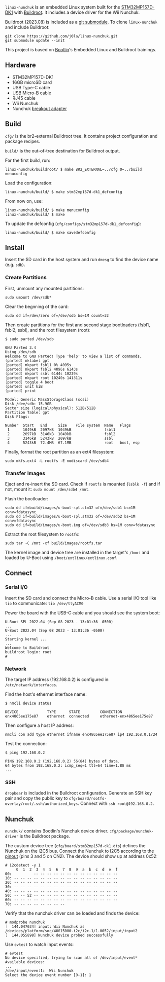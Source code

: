 `linux-nunchuk` is an embedded Linux system built for the [STM32MP157D-DK1][1] with [Buildroot][2]. It includes a device driver for the Wii Nunchuk.

Buildroot (2023.08) is included as a [git submodule][4]. To clone `linux-nunchuk` and include Buildroot:

```
git clone https://github.com/j0la/linux-nunchuk.git
git submodule update --init
```

This project is based on [Bootlin][3]'s Embedded Linux and Buildroot trainings.

## Hardware

- STM32MP157D-DK1
- 16GB microSD card
- USB Type-C cable
- USB Micro-B cable
- RJ45 cable
- Wii Nunchuk
- Nunchuk [breakout adapter][5]

## Build

`cfg/` is the br2-external Buildroot tree. It contains project configuration and package recipes.

`build/` is the out-of-tree destination for Buildroot output.

For the first build, run:
```
linux-nunchuk/buildroot/ $ make BR2_EXTERNAL=../cfg O=../build menuconfig
```

Load the configuration:
```
linux-nunchuk/build/ $ make stm32mp157d-dk1_defconfig
```

From now on, use:
```
linux-nunchuk/build/ $ make menuconfig
linux-nunchuk/build/ $ make
```

To update the defconfig (`cfg/configs/stm32mp157d-dk1_defconfig`):
```
linux-nunchuk/build/ $ make savedefconfig
```

## Install

Insert the SD card in the host system and run `dmesg` to find the device name (e.g. `sdb`).

### Create Partitions

First, unmount any mounted partitions:
```
sudo umount /dev/sdb*
```

Clear the begnning of the card:
```
sudo dd if=/dev/zero of=/dev/sdb bs=1M count=32
```

Then create partitions for the first and second stage bootloaders (fsbl1, fsbl2, ssbl), and the root filesystem (root):
```
$ sudo parted /dev/sdb

GNU Parted 3.4
Using /dev/sdb
Welcome to GNU Parted! Type 'help' to view a list of commands.
(parted) mklabel gpt
(parted) mkpart fsbl1 0% 4095s
(parted) mkpart fsbl2 4096s 6143s
(parted) mkpart ssbl 6144s 10239s
(parted) mkpart root 10240s 141311s
(parted) toggle 4 boot
(parted) unit kiB
(parted) print

Model: Generic MassStorageClass (scsi)
Disk /dev/sdb: 15.9GB
Sector size (logical/physical): 512B/512B
Partition Table: gpt
Disk Flags: 

Number  Start   End     Size    File system  Name   Flags
 1      1049kB  2097kB  1049kB               fsbl1
 2      2097kB  3146kB  1049kB               fsbl2
 3      3146kB  5243kB  2097kB               ssbl
 4      5243kB  72.4MB  67.1MB               root   boot, esp
```

Finally, format the root partition as an ext4 filesystem:
```
sudo mkfs.ext4 -L rootfs -E nodiscard /dev/sdb4
```

### Transfer Images

Eject and re-insert the SD card. Check if `rootfs` is mounted (`lsblk -f`) and if not, mount it: `sudo mount /dev/sdb4 /mnt`.

Flash the bootloader:
```
sudo dd if=build/images/u-boot-spl.stm32 of=/dev/sdb1 bs=1M conv=fdatasync
sudo dd if=build/images/u-boot-spl.stm32 of=/dev/sdb2 bs=1M conv=fdatasync
sudo dd if=build/images/u-boot.img of=/dev/sdb3 bs=1M conv=fdatasync
```

Extract the root filesystem to `rootfs`:
```
sudo tar -C /mnt -xf build/images/rootfs.tar
```

The kernel image and device tree are installed in the target's `/boot` and loaded by U-Boot using `/boot/extlinux/extlinux.conf`.

## Connect

### Serial I/O

Insert the SD card and connect the Micro-B cable. Use a serial I/O tool like `tio` to communicate: `tio /dev/ttyACM0`

Power the board with the USB-C cable and you should see the system boot:
```
U-Boot SPL 2022.04 (Sep 08 2023 - 13:01:36 -0500)
...
U-Boot 2022.04 (Sep 08 2023 - 13:01:36 -0500)
...
Starting kernel ...
...
Welcome to Buildroot
buildroot login: root
#
```

### Network

The target IP address (192.168.0.2) is configured in `/etc/network/interfaces`.

Find the host's ethernet interface name:
```
$ nmcli device status

DEVICE             TYPE      STATE         CONNECTION    
enx4865ee175e87    ethernet  connected     ethernet-enx4865ee175e87
```

Then configure a host IP address:
```
nmcli con add type ethernet ifname enx4865ee175e87 ip4 192.168.0.1/24
```

Test the connection:
```
$ ping 192.168.0.2

PING 192.168.0.2 (192.168.0.2) 56(84) bytes of data.
64 bytes from 192.168.0.2: icmp_seq=1 ttl=64 time=1.88 ms
...
```

### SSH

`dropbear` is included in the Buildroot configuration. Generate an SSH key pair and copy the public key to `cfg/board/rootfs-overlay/root/.ssh/authorized_keys`. Connect with `ssh root@192.168.0.2`.

## Nunchuk

`nunchuk/` contains Bootlin's Nunchuk device driver. `cfg/package/nunchuk-driver` is the Buildroot package.

The custom device tree (`cfg/board/stm32mp157d-dk1.dts`) defines the Nunchuk on the I2C5 bus. Connect the Nunchuk to I2C5 according to the [pinout][6] (pins 3 and 5 on CN2). The device should show up at address 0x52:
```
# i2cdetect -y 1
     0  1  2  3  4  5  6  7  8  9  a  b  c  d  e  f
00:          -- -- -- -- -- -- -- -- -- -- -- -- -- 
10: -- -- -- -- -- -- -- -- -- -- -- -- -- -- -- -- 
20: -- -- -- -- -- -- -- -- -- -- -- -- -- -- -- -- 
30: -- -- -- -- -- -- -- -- -- -- -- -- -- -- -- -- 
40: -- -- -- -- -- -- -- -- -- -- -- -- -- -- -- -- 
50: -- -- 52 -- -- -- -- -- -- -- -- -- -- -- -- -- 
60: -- -- -- -- -- -- -- -- -- -- -- -- -- -- -- -- 
70: -- -- -- -- -- -- -- --  
```

Verify that the nunchuk driver can be loaded and finds the device:
```
# modprobe nunchuk
[  144.047034] input: Wii Nunchuk as /devices/platform/soc/40015000.i2c/i2c-1/1-0052/input/input2
[  144.055898] Nunchuk device probed successfully
```

Use `evtest` to watch input events:
```
# evtest
No device specified, trying to scan all of /dev/input/event*
Available devices:
...
/dev/input/event1:	Wii Nunchuk
Select the device event number [0-1]: 1
```

[1]: https://www.st.com/en/evaluation-tools/stm32mp157d-dk1.html
[2]: https://buildroot.org/
[3]: https://bootlin.com/training/
[4]: https://git-scm.com/book/en/v2/Git-Tools-Submodules
[5]: https://www.adafruit.com/product/4836
[6]: https://wiki.stmicroelectronics.cn/stm32mpu/wiki/STM32MP157x-DKx_-_hardware_description#GPIO_mapping